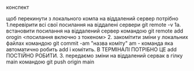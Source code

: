 конспект

щоб перекинути з локального компа на віддалений сервер потрібно 
1.перевірити всі свої посилання на віддалені сервери git remote -v
1а. встановити посилання на віддалений сервер командою git remote add orogin <посилання включно з токеном>
2. закомітити зміни у локальних файлах командою git commit -am "назва коміту"
am - команда яка автоматично робить add і комітить. В ТЕРМІНАЛІ ПОТРІБНО ЦЕ add ПОСТІЙНО РОБИТИ. 
3. передаємо зміни на віддалений сервак в гілку main командою git push origin main

